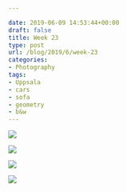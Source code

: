 ```yaml
---

date: 2019-06-09 14:53:44+00:00
draft: false
title: Week 23
type: post
url: /blog/2019/6/week-23
categories:
- Photography
tags:
- Uppsala
- cars
- sofa
- geometry
- b&w
---
```




  
   ![](/images/2019-06-09-20196week-23/IMG_3253-2.jpeg)

  

  
   ![](/images/2019-06-09-20196week-23/IMG_3265-2.jpeg)

  

  
   ![](/images/2019-06-09-20196week-23/IMG_3272-2.jpeg)

  

  
   ![](/images/2019-06-09-20196week-23/IMG_3263-2.jpeg)

  


